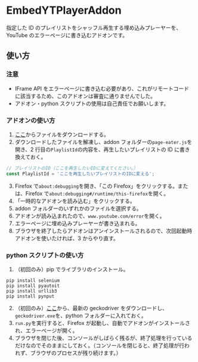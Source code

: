# EmbedYTPlayerAddon

指定した ID のプレイリストをシャッフル再生する埋め込みプレーヤーを、YouTube のエラーページに書き込むアドオンです。

## 使い方

### 注意

- IFrame API をエラーページに書き込む必要があり、これがリモートコードに該当するため、このアドオンは審査に通りませんでした。
- アドオン・python スクリプトの使用は自己責任でお願いします。

### アドオンの使い方

1. [ここ](https://github.com/nahi-da/EmbedYTPlayerAddon/archive/refs/heads/main.zip)からファイルをダウンロードする。
2. ダウンロードしたファイルを解凍し、addon フォルダーの`page-eater.js`を開き、2 行目の`PlaylistId`の内容を、再生したいプレイリストの ID に書き換えておく。

```javascript:./addon/page-eater.js
// プレイリストのID（ここを再生したいIDに変えてください。）
const PlaylistId = 'ここを再生したいプレイリストのIDに変える';
```

3. Firefox で`about:debugging`を開き、「この Firefox」をクリックする。または、Firefox で`about:debugging#/runtime/this-firefox`を開く。
4. 「一時的なアドオンを読み込む」をクリックする。
5. addon フォルダーのいずれかのファイルを選択する。
6. アドオンが読み込まれたので、`www.youtube.com/error`を開く。
7. エラーページに埋め込みプレーヤーが書き込まれる。
8. ブラウザを終了したらアドオンはアンインストールされるので、次回起動時アドオンを使いたければ、3 からやり直す。

### python スクリプトの使い方

1. （初回のみ）pip でライブラリのインストール。

```
pip install selenium
pip install pyautoit
pip install urllib3
pip install pynput
```

2. （初回のみ）[ここ](https://github.com/mozilla/geckodriver/releases)から、最新の geckodriver をダウンロードし、`geckodriver.exe`を、python フォルダーに入れておく。
3. `run.py`を実行すると、Firefox が起動し、自動でアドオンがインストールされ、エラーページが開く。
4. ブラウザを閉じた後、コンソールがしばらく残るが、終了処理を行っているだけなのでそのままにしておく。（コンソールを閉じると、終了処理が行われず、ブラウザのプロセスが残り続けます。）
